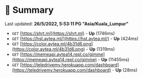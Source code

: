 # 📖 Summary
Last updated: **26/5/2022, 5:53:11 PG "Asia/Kuala_Lumpur"**

- `GET` [https://shrt.ml](https://shrt.ml) - **Up** (1746ms)
- `GET` [https://hst.aytea.ml/](https://hst.aytea.ml/) - **Up** (424ms)
- `GET` [https://color.aytea.ml/4b31d6.png](https://color.aytea.ml/4b31d6.png) - **Up** (1319ms)
- `GET` [https://memeapi.aytea14.repl.co/gimme](https://memeapi.aytea14.repl.co/gimme) - **Up** (11455ms)
- `GET` [https://teledrivemy.herokuapp.com/dashboard](https://teledrivemy.herokuapp.com/dashboard) - **Up** (28ms)
